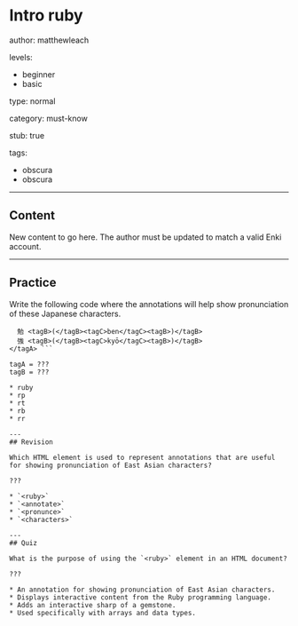 # Intro ruby
author: matthewleach

levels:
  - beginner
  - basic

type: normal

category: must-know

stub: true

tags:
  - obscura
  - obscura

---
## Content

New content to go here. The author must be updated to match a valid Enki account.

---
## Practice

Write the following code where the annotations will help show pronunciation of these Japanese characters.

```<tagA>
  勉 <tagB>(</tagB><tagC>ben</tagC><tagB>)</tagB>
  強 <tagB>(</tagB><tagC>kyō</tagC><tagB>)</tagB>
</tagA> ```

tagA = ???
tagB = ???

* ruby
* rp
* rt
* rb
* rr

---
## Revision

Which HTML element is used to represent annotations that are useful for showing pronunciation of East Asian characters?

???

* `<ruby>`
* `<annotate>`
* `<pronunce>`
* `<characters>`

---
## Quiz

What is the purpose of using the `<ruby>` element in an HTML document?

???

* An annotation for showing pronunciation of East Asian characters.
* Displays interactive content from the Ruby programming language.
* Adds an interactive sharp of a gemstone.
* Used specifically with arrays and data types. 

